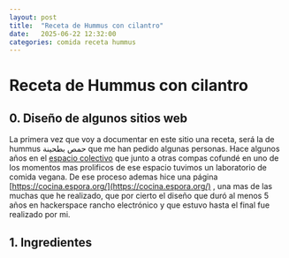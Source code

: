 ```yaml
---
layout: post
title:  "Receta de Hummus con cilantro"
date:   2025-06-22 12:32:00
categories: comida receta hummus
---
```


# Receta de Hummus con cilantro

## 0. Diseño de algunos sitios web

La primera vez que voy a documentar en este sitio una receta, será la de hummus حمص بطحينة que me han pedido algunas personas. Hace algunos años en el [espacio colectivo](https://cacu.tech/softwarelibre/mexico/ranchoelectronico/hackerspace/2022/04/27/talleres-9anhos-enrancho.html) que junto a otras compas cofundé 
en uno de los momentos mas prolificos de ese espacio tuvimos un laboratorio de comida vegana. De ese proceso ademas hice una página [https://cocina.espora.org/](https://cocina.espora.org/) , una mas de las muchas que he realizado, que por cierto 
el diseño que duró al menos 5 años en hackerspace rancho electrónico y que estuvo hasta el final fue realizado por mi.

## 1. Ingredientes
